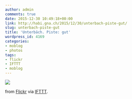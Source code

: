 ```yaml
---
author: admin
comments: true
date: 2015-12-30 10:49:18+00:00
link: http://habi.gna.ch/2015/12/30/unterbach-piste-gut/
slug: unterbach-piste-gut
title: 'Unterbäch. Piste: gut'
wordpress_id: 4169
categories:
- moblog
- photos
tags:
- flickr
- IFTTT
- moblog
---
```


![](http://ift.tt/1IDkOHf)  

  

from [Flickr](http://flic.kr/p/CC1o3u) via [IFTTT](http://ift.tt/1c4nCfM).
